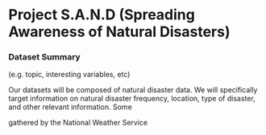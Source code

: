 # **Project S.A.N.D (Spreading Awareness of Natural Disasters)**

### Dataset Summary
(e.g. topic, interesting variables, etc)

Our datasets will be composed of natural disaster data. We will specifically target information on natural disaster frequency, location, type of disaster, and other relevant information. Some

gathered by the National Weather Service
